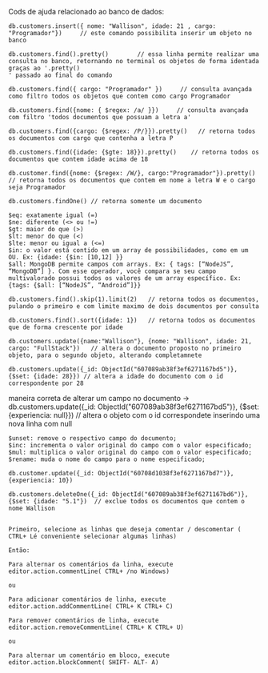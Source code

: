 
Cods de ajuda relacionado ao banco de dados:

    db.customers.insert({ nome: "Wallison", idade: 21 , cargo: "Programador"})     // este comando possibilita inserir um objeto no banco

    db.customers.find().pretty()        // essa linha permite realizar uma consulta no banco, retornando no terminal os objetos de forma identada graças ao '.pretty()
    ' passado ao final do comando
    
    db.customers.find({ cargo: "Programador" })     // consulta avançada como filtro todos os objetos que contem como cargo Programador

    db.customers.find({nome: { $regex: /a/ }})     // consulta avançada com filtro 'todos documentos que possuam a letra a'

    db.customers.find({cargo: {$regex: /P/}}).pretty()   // retorna todos os documentos com cargo que contenha a letra P

    db.customers.find({idade: {$gte: 18}}).pretty()    // retorna todos os documentos que contem idade acima de 18

    db.customer.find({nome: {$regex: /W/}, cargo:"Programador"}).pretty()    // retorna todos os documentos que contem em nome a letra W e o cargo seja Programador

    db.customers.findOne() // retorna somente um documento    
    
    $eq: exatamente igual (=)
    $ne: diferente (<> ou !=)
    $gt: maior do que (>)
    $lt: menor do que (<)
    $lte: menor ou igual a (<=)
    $in: o valor está contido em um array de possibilidades, como em um OU. Ex: {idade: {$in: [10,12] }}
    $all: MongoDB permite campos com arrays. Ex: { tags: [“NodeJS”, “MongoDB”] }. Com esse operador, você compara se seu campo multivalorado possui todos os valores de um array específico. Ex: {tags: {$all: [“NodeJS”, “Android”]}}

    db.customers.find().skip(1).limit(2)   // retorna todos os documentos, pulando o primeiro e com limite maximo de dois documentos por consulta

    db.customers.find().sort({idade: 1})   // retorna todos os documentos que de forma crescente por idade

    db.customers.update({name:"Wallison"}, {nome: "Wallison", idade: 21, cargo: "FullStack"})   // altera o documento proposto no primeiro objeto, para o segundo objeto, alterando completamnete

    db.customers.update({_id: ObjectId("607089ab38f3ef6271167bd5")}, {$set: {idade: 28}}) // altera a idade do documento com o id correspondente por 28


maneira correta de alterar um campo no documento → db.customers.update({_id: ObjectId("607089ab38f3ef6271167bd5")}, {$set: {experiencia: null}}) // altera o objeto com o id correspondete inserindo uma nova linha com null


    $unset: remove o respectivo campo do documento;
    $inc: incrementa o valor original do campo com o valor especificado;
    $mul: multiplica o valor original do campo com o valor especificado;
    $rename: muda o nome do campo para o nome especificado;    

    db.customer.update({_id: ObjectId("60708d1038f3ef6271167bd7")}, {experiencia: 10})

    db.customers.deleteOne({_id: ObjectId("607089ab38f3ef6271167bd6")}, {$set: {idade: "5.1"})  // exclue todos os documentos que contem o nome Wallison


    Primeiro, selecione as linhas que deseja comentar / descomentar ( CTRL+ Lé conveniente selecionar algumas linhas)

    Então:

    Para alternar os comentários da linha, execute editor.action.commentLine( CTRL+ /no Windows)

    ou

    Para adicionar comentários de linha, execute editor.action.addCommentLine( CTRL+ K CTRL+ C)

    Para remover comentários de linha, execute editor.action.removeCommentLine( CTRL+ K CTRL+ U)

    ou

    Para alternar um comentário em bloco, execute editor.action.blockComment( SHIFT- ALT- A)

